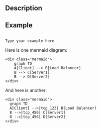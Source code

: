 ﻿<!DOCTYPE html>
<!-- Type your summary here -->
<html>
<head>
<script src="https://cdn.jsdelivr.net/npm/mermaid/dist/mermaid.min.js"></script>
<script>mermaid.initialize({startOnLoad:true});</script>

<title>Page Title</title>
</head>
<body>

## Description

## Example

<code>
Type your example here
</code>

Here is one mermaid diagram:
```
<div class="mermaid">
    graph TD
    A[Client] --> B[Load Balancer]
    B --> C[Server1]
    B --> D[Server2]
</div>
```
And here is another:

```
<div class="mermaid">
  graph TD
  A[Client] -->|tcp_123| B(Load Balancer)
  B -->|tcp_456| C[Server1]
  B -->|tcp_456| D[Server2]
</div>
```

</body>
</html> 